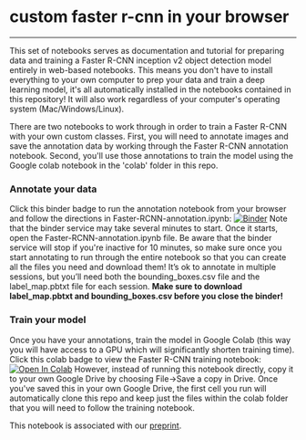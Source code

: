 # custom faster r-cnn in your browser
---
This set of notebooks serves as documentation and tutorial for preparing data and training a Faster R-CNN inception v2 object detection model entirely in web-based notebooks. This means you don't have to install everything to your own computer to prep your data and train a deep learning model, it's all automatically installed in the notebooks contained in this repository! It will also work regardless of your computer's operating system (Mac/Windows/Linux).

There are two notebooks to work through in order to train a Faster R-CNN with your own custom classes. First, you will need to annotate images and save the annotation data by working through the Faster R-CNN annotation notebook. Second, you'll use those annotations to train the model using the Google colab notebook in the 'colab' folder in this repo.

### Annotate your data
Click this binder badge to run the annotation notebook from your browser and follow the directions in Faster-RCNN-annotation.ipynb: 
[![Binder](https://mybinder.org/badge_logo.svg)](https://mybinder.org/v2/gh/lu-lab/frcnn-all-in-one/HEAD)
Note that the binder service may take several minutes to start. Once it starts, open the Faster-RCNN-annotation.ipynb file.  Be aware that the binder service will stop if you're inactive for 10 minutes, so make sure once you start annotating to run through the entire notebook so that you can create all the files you need and download them! It’s ok to annotate in multiple sessions, but you’ll need both the bounding_boxes.csv file and the label_map.pbtxt file for each session.
**Make sure to download label_map.pbtxt and bounding_boxes.csv before you close the binder!**

### Train your model
Once you have your annotations, train the model in Google Colab (this way you will have access to a GPU which will significantly shorten training time).
Click this colab badge to view the Faster R-CNN training notebook: [![Open In Colab](https://colab.research.google.com/assets/colab-badge.svg)](https://colab.research.google.com/github/lu-lab/frcnn-all-in-one/blob/main/colab/Faster_R_CNN_training.ipynb)
However, instead of running this notebook directly, copy it to your own Google Drive by choosing File→Save a copy in Drive. Once you've saved this in your own Google Drive, the first cell you run will automatically clone this repo and keep just the files within the colab folder that you will need to follow the training notebook.

This notebook is associated with our [preprint](https://www.biorxiv.org/content/10.1101/2021.02.08.430359v1). 
